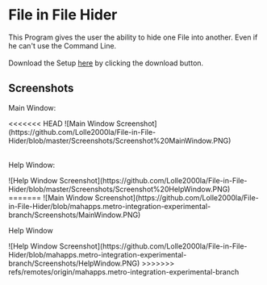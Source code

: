 # File in File Hider
This Program gives the user the ability to hide one File into another. Even if he can't use the Command Line. <br/>
<br/>
Download the Setup [here](https://github.com/Lolle2000la/File-in-File-Hider/releases) by clicking the download button.
## Screenshots
<p>Main Window:</p>
<<<<<<< HEAD
![Main Window Screenshot](https://github.com/Lolle2000la/File-in-File-Hider/blob/master/Screenshots/Screenshot%20MainWindow.PNG)<br/><br/>
<p>Help Window:</p>
![Help Window Screenshot](https://github.com/Lolle2000la/File-in-File-Hider/blob/master/Screenshots/Screenshot%20HelpWindow.PNG)
=======
![Main Window Screenshot](https://github.com/Lolle2000la/File-in-File-Hider/blob/mahapps.metro-integration-experimental-branch/Screenshots/MainWindow.PNG)
<p>Help Window</p>
![Help Window Screenshot](https://github.com/Lolle2000la/File-in-File-Hider/blob/mahapps.metro-integration-experimental-branch/Screenshots/HelpWindow.PNG)
>>>>>>> refs/remotes/origin/mahapps.metro-integration-experimental-branch
